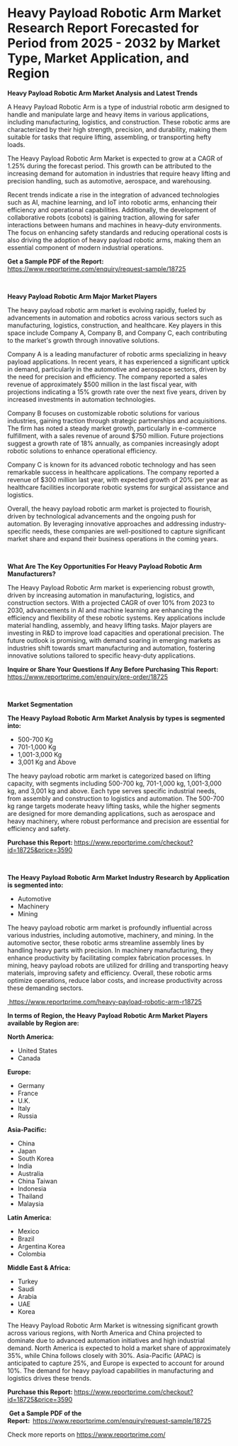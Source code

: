 <p><h1>Heavy Payload Robotic Arm Market Research Report Forecasted for Period from 2025 -  2032 by Market Type, Market Application, and Region</h1></p><p><strong>Heavy Payload Robotic Arm Market Analysis and Latest Trends</strong></p>
<p><p>A Heavy Payload Robotic Arm is a type of industrial robotic arm designed to handle and manipulate large and heavy items in various applications, including manufacturing, logistics, and construction. These robotic arms are characterized by their high strength, precision, and durability, making them suitable for tasks that require lifting, assembling, or transporting hefty loads.</p><p>The Heavy Payload Robotic Arm Market is expected to grow at a CAGR of 1.25% during the forecast period. This growth can be attributed to the increasing demand for automation in industries that require heavy lifting and precision handling, such as automotive, aerospace, and warehousing.</p><p>Recent trends indicate a rise in the integration of advanced technologies such as AI, machine learning, and IoT into robotic arms, enhancing their efficiency and operational capabilities. Additionally, the development of collaborative robots (cobots) is gaining traction, allowing for safer interactions between humans and machines in heavy-duty environments. The focus on enhancing safety standards and reducing operational costs is also driving the adoption of heavy payload robotic arms, making them an essential component of modern industrial operations.</p></p>
<p><strong>Get a Sample PDF of the Report:&nbsp;</strong> <a href="https://www.reportprime.com/enquiry/request-sample/18725?utm_campaign=2566&utm_medium=2&utm_source=Github&utm_content=ia&utm_term=19032025&utm_id=heavy-payload-robotic-arm">https://www.reportprime.com/enquiry/request-sample/18725</a></p>
<p>&nbsp;</p>
<p><strong>Heavy Payload Robotic Arm Major Market Players</strong></p>
<p><p>The heavy payload robotic arm market is evolving rapidly, fueled by advancements in automation and robotics across various sectors such as manufacturing, logistics, construction, and healthcare. Key players in this space include Company A, Company B, and Company C, each contributing to the market's growth through innovative solutions.</p><p>Company A is a leading manufacturer of robotic arms specializing in heavy payload applications. In recent years, it has experienced a significant uptick in demand, particularly in the automotive and aerospace sectors, driven by the need for precision and efficiency. The company reported a sales revenue of approximately $500 million in the last fiscal year, with projections indicating a 15% growth rate over the next five years, driven by increased investments in automation technologies.</p><p>Company B focuses on customizable robotic solutions for various industries, gaining traction through strategic partnerships and acquisitions. The firm has noted a steady market growth, particularly in e-commerce fulfillment, with a sales revenue of around $750 million. Future projections suggest a growth rate of 18% annually, as companies increasingly adopt robotic solutions to enhance operational efficiency.</p><p>Company C is known for its advanced robotic technology and has seen remarkable success in healthcare applications. The company reported a revenue of $300 million last year, with expected growth of 20% per year as healthcare facilities incorporate robotic systems for surgical assistance and logistics.</p><p>Overall, the heavy payload robotic arm market is projected to flourish, driven by technological advancements and the ongoing push for automation. By leveraging innovative approaches and addressing industry-specific needs, these companies are well-positioned to capture significant market share and expand their business operations in the coming years.</p></p>
<p>&nbsp;</p>
<p><strong>What Are The Key Opportunities For Heavy Payload Robotic Arm Manufacturers?</strong></p>
<p><p>The Heavy Payload Robotic Arm market is experiencing robust growth, driven by increasing automation in manufacturing, logistics, and construction sectors. With a projected CAGR of over 10% from 2023 to 2030, advancements in AI and machine learning are enhancing the efficiency and flexibility of these robotic systems. Key applications include material handling, assembly, and heavy lifting tasks. Major players are investing in R&D to improve load capacities and operational precision. The future outlook is promising, with demand soaring in emerging markets as industries shift towards smart manufacturing and automation, fostering innovative solutions tailored to specific heavy-duty applications.</p></p>
<p><strong>Inquire or Share Your Questions If Any Before Purchasing This Report:</strong> <a href="https://www.reportprime.com/enquiry/pre-order/18725?utm_campaign=2566&utm_medium=2&utm_source=Github&utm_content=ia&utm_term=19032025&utm_id=heavy-payload-robotic-arm">https://www.reportprime.com/enquiry/pre-order/18725</a></p>
<p>&nbsp;</p>
<p><strong>Market Segmentation</strong></p>
<p><strong>The Heavy Payload Robotic Arm Market Analysis by types is segmented into:</strong></p>
<p><ul><li>500-700 Kg</li><li>701-1,000 Kg</li><li>1,001-3,000 Kg</li><li>3,001 Kg and Above</li></ul></p>
<p><p>The heavy payload robotic arm market is categorized based on lifting capacity, with segments including 500-700 kg, 701-1,000 kg, 1,001-3,000 kg, and 3,001 kg and above. Each type serves specific industrial needs, from assembly and construction to logistics and automation. The 500-700 kg range targets moderate heavy lifting tasks, while the higher segments are designed for more demanding applications, such as aerospace and heavy machinery, where robust performance and precision are essential for efficiency and safety.</p></p>
<p><strong>Purchase this Report:&nbsp;</strong><a href="https://www.reportprime.com/checkout?id=18725&price=3590&utm_campaign=2566&utm_medium=2&utm_source=Github&utm_content=ia&utm_term=19032025&utm_id=heavy-payload-robotic-arm">https://www.reportprime.com/checkout?id=18725&price=3590</a></p>
<p>&nbsp;</p>
<p><strong>The Heavy Payload Robotic Arm Market Industry Research by Application is segmented into:</strong></p>
<p><ul><li>Automotive</li><li>Machinery</li><li>Mining</li></ul></p>
<p><p>The heavy payload robotic arm market is profoundly influential across various industries, including automotive, machinery, and mining. In the automotive sector, these robotic arms streamline assembly lines by handling heavy parts with precision. In machinery manufacturing, they enhance productivity by facilitating complex fabrication processes. In mining, heavy payload robots are utilized for drilling and transporting heavy materials, improving safety and efficiency. Overall, these robotic arms optimize operations, reduce labor costs, and increase productivity across these demanding sectors.</p></p>
<p><a href="https://www.reportprime.com/heavy-payload-robotic-arm-r18725?utm_campaign=2566&utm_medium=2&utm_source=Github&utm_content=ia&utm_term=19032025&utm_id=heavy-payload-robotic-arm">&nbsp;https://www.reportprime.com/heavy-payload-robotic-arm-r18725</a></p>
<p><strong>In terms of Region, the Heavy Payload Robotic Arm Market Players available by Region are:</strong></p>
<p>
    <p> <strong> North America: </strong>
        <ul>
            <li>United States</li>
            <li>Canada</li>
        </ul>
        </p> 
    <p> <strong> Europe: </strong>
        <ul>
            <li>Germany</li>
            <li>France</li>
            <li>U.K.</li>
            <li>Italy</li>
            <li>Russia</li>
        </ul>
        </p> 
    <p> <strong> Asia-Pacific: </strong>
        <ul>
            <li>China</li>
            <li>Japan</li>
            <li>South Korea</li>
            <li>India</li>
            <li>Australia</li>
            <li>China Taiwan</li>
            <li>Indonesia</li>
            <li>Thailand</li>
            <li>Malaysia</li>
        </ul>
        </p> 
    <p> <strong> Latin America: </strong>
        <ul>
            <li>Mexico</li>
            <li>Brazil</li>
            <li>Argentina Korea</li>
            <li>Colombia</li>
        </ul>
        </p> 
    <p> <strong> Middle East & Africa: </strong>
        <ul>
            <li>Turkey</li>
            <li>Saudi</li>
            <li>Arabia</li>
            <li>UAE</li>
            <li>Korea</li>
        </ul>
    </p>
    </p>
<p><p>The Heavy Payload Robotic Arm Market is witnessing significant growth across various regions, with North America and China projected to dominate due to advanced automation initiatives and high industrial demand. North America is expected to hold a market share of approximately 35%, while China follows closely with 30%. Asia-Pacific (APAC) is anticipated to capture 25%, and Europe is expected to account for around 10%. The demand for heavy payload capabilities in manufacturing and logistics drives these trends.</p></p>
<p><strong>Purchase this Report: </strong><a href="https://www.reportprime.com/checkout?id=18725&price=3590&utm_campaign=2566&utm_medium=2&utm_source=Github&utm_content=ia&utm_term=19032025&utm_id=heavy-payload-robotic-arm">https://www.reportprime.com/checkout?id=18725&price=3590</a></p>
<p>&nbsp;<strong>Get a Sample PDF of the Report:&nbsp;&nbsp;</strong><a href="https://www.reportprime.com/enquiry/request-sample/18725?utm_campaign=2566&utm_medium=2&utm_source=Github&utm_content=ia&utm_term=19032025&utm_id=heavy-payload-robotic-arm">https://www.reportprime.com/enquiry/request-sample/18725</a></p>
<p><strong></strong></p>
<p>Check more reports on <a href="https://www.reportprime.com/?utm_campaign=2566&utm_medium=2&utm_source=Github&utm_content=ia&utm_term=19032025&utm_id=heavy-payload-robotic-arm">https://www.reportprime.com/</a></p>